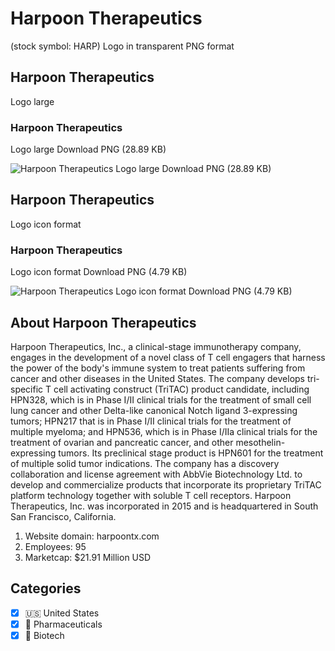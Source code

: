 # Harpoon Therapeutics
 (stock symbol: HARP) Logo in transparent PNG format

## Harpoon Therapeutics
 Logo large

### Harpoon Therapeutics
 Logo large Download PNG (28.89 KB)

![Harpoon Therapeutics
 Logo large Download PNG (28.89 KB)](/img/orig/HARP_BIG-810864f6.png)

## Harpoon Therapeutics
 Logo icon format

### Harpoon Therapeutics
 Logo icon format Download PNG (4.79 KB)

![Harpoon Therapeutics
 Logo icon format Download PNG (4.79 KB)](/img/orig/HARP-d47e0cd8.png)

## About Harpoon Therapeutics


Harpoon Therapeutics, Inc., a clinical-stage immunotherapy company, engages in the development of a novel class of T cell engagers that harness the power of the body's immune system to treat patients suffering from cancer and other diseases in the United States. The company develops tri-specific T cell activating construct (TriTAC) product candidate, including HPN328, which is in Phase I/II clinical trials for the treatment of small cell lung cancer and other Delta-like canonical Notch ligand 3-expressing tumors; HPN217 that is in Phase I/II clinical trials for the treatment of multiple myeloma; and HPN536, which is in Phase I/IIa clinical trials for the treatment of ovarian and pancreatic cancer, and other mesothelin-expressing tumors. Its preclinical stage product is HPN601 for the treatment of multiple solid tumor indications. The company has a discovery collaboration and license agreement with AbbVie Biotechnology Ltd. to develop and commercialize products that incorporate its proprietary TriTAC platform technology together with soluble T cell receptors. Harpoon Therapeutics, Inc. was incorporated in 2015 and is headquartered in South San Francisco, California.

1. Website domain: harpoontx.com
2. Employees: 95
3. Marketcap: $21.91 Million USD


## Categories
- [x] 🇺🇸 United States
- [x] 💊 Pharmaceuticals
- [x] 🧬 Biotech
